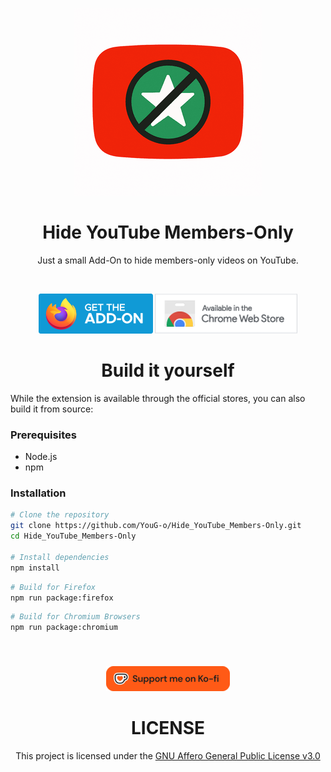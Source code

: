 <div align="center">

  ![Add-On icon](./assets/images/icon.png)

  ###

  # Hide YouTube Members-Only

 Just a small Add-On to hide members-only videos on YouTube.

  <br>

  [![Available on Mozzila](./assets/images/firefox.png)](https://addons.mozilla.org/firefox/addon/hide-youtube-members-only-vids/)
  [![Available on Chrome Web Store](./assets/images/chrome.png)](https://chromewebstore.google.com/detail/hide-youtube-members-only/ggmclmoogihikohmpbclmgmddafhabdl)


</div>


###


<div align="center">
  
  # Build it yourself

</div>

  While the extension is available through the official stores, you can also build it from source:

  ### Prerequisites
  - Node.js
  - npm

  ### Installation
  ```bash
  # Clone the repository
  git clone https://github.com/YouG-o/Hide_YouTube_Members-Only.git
  cd Hide_YouTube_Members-Only

  # Install dependencies
  npm install
  ```

  ```bash
  # Build for Firefox
  npm run package:firefox
  ```

  ```bash
  # Build for Chromium Browsers
  npm run package:chromium
  ```


###

<br>

<div align="center">

  [![Support me on Ko-Fi](./assets/images/support_me_on_kofi.png)](https://ko-fi.com/yougo)
    
</div>

###

<div align="center">

  # LICENSE


This project is licensed under the [GNU Affero General Public License v3.0](LICENSE)

</div>